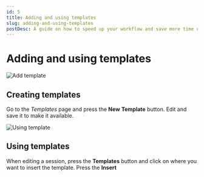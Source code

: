 ```yaml
---
id: 5
title: Adding and using templates
slug: adding-and-using-templates
postDesc: A guide on how to speed up your workflow and save more time using templates.
---
```


# Adding and using templates

![Add template](/help-img/5a.gif)

## Creating templates

Go to the _Templates_ page and press the **New** **Template** button. Edit and save it to make it available.

![Using template](/help-img/5b.gif)

## Using templates

When editing a session, press the **Templates** button and click on where you want to insert the template. Press the **Insert <template name>** button to add it.
